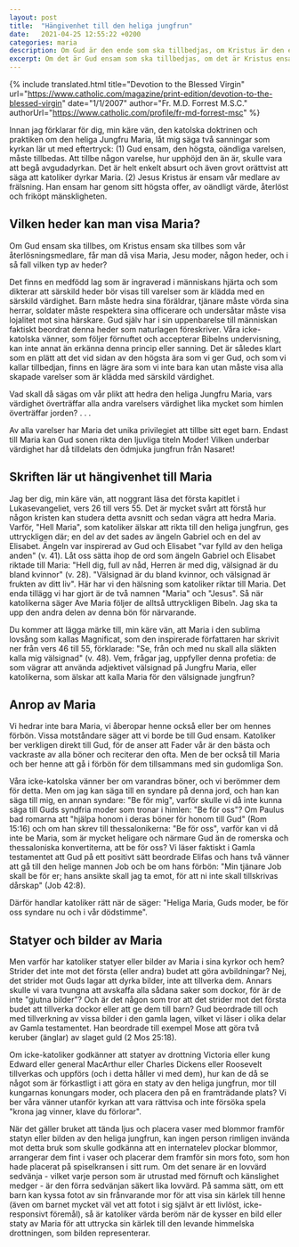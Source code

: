 ```yaml
---
layout: post
title:  "Hängivenhet till den heliga jungfrun"
date:   2021-04-25 12:55:22 +0200
categories: maria
description: Om Gud är den ende som ska tillbedjas, om Kristus är den ende som ska dyrkas som vår frälsare, vilket slags heder kan då visas Maria, Jesu moder?
excerpt: Om det är Gud ensam som ska tillbedjas, om det är Kristus ensam som ska tillbedjas som vår återlösningsmedlare, får man då hedra Maria, Jesu moder, på något sätt, och i så fall vilken typ av ära?
---
```


{% include translated.html 
    title="Devotion to the Blessed Virgin" 
    url="https://www.catholic.com/magazine/print-edition/devotion-to-the-blessed-virgin" date="1/1/2007" 
    author="Fr. M.D. Forrest M.S.C." 
    authorUrl="https://www.catholic.com/profile/fr-md-forrest-msc"
%}

Innan jag förklarar för dig, min käre vän, den katolska doktrinen och praktiken om den heliga Jungfru Maria, låt mig säga två sanningar som kyrkan lär ut med eftertryck: (1) Gud ensam, den högsta, oändliga varelsen, måste tillbedas. Att tillbe någon varelse, hur upphöjd den än är, skulle vara att begå avgudadyrkan. Det är helt enkelt absurt och även grovt orättvist att säga att katoliker dyrkar Maria. (2) Jesus Kristus är ensam vår medlare av frälsning. Han ensam har genom sitt högsta offer, av oändligt värde, återlöst och friköpt mänskligheten.


## Vilken heder kan man visa Maria?

Om Gud ensam ska tillbes, om Kristus ensam ska tillbes som vår återlösningsmedlare, får man då visa Maria, Jesu moder, någon heder, och i så fall vilken typ av heder?

Det finns en medfödd lag som är ingraverad i människans hjärta och som dikterar att särskild heder bör visas till varelser som är klädda med en särskild värdighet. Barn måste hedra sina föräldrar, tjänare måste vörda sina herrar, soldater måste respektera sina officerare och undersåtar måste visa lojalitet mot sina härskare. Gud själv har i sin uppenbarelse till människan faktiskt beordrat denna heder som naturlagen föreskriver. Våra icke-katolska vänner, som följer förnuftet och accepterar Bibelns undervisning, kan inte annat än erkänna denna princip eller sanning. Det är således klart som en plätt att det vid sidan av den högsta ära som vi ger Gud, och som vi kallar tillbedjan, finns en lägre ära som vi inte bara kan utan måste visa alla skapade varelser som är klädda med särskild värdighet.

Vad skall då sägas om vår plikt att hedra den heliga Jungfru Maria, vars värdighet överträffar alla andra varelsers värdighet lika mycket som himlen överträffar jorden? . . .

Av alla varelser har Maria det unika privilegiet att tillbe sitt eget barn. Endast till Maria kan Gud sonen rikta den ljuvliga titeln Moder! Vilken underbar värdighet har då tilldelats den ödmjuka jungfrun från Nasaret!

## Skriften lär ut hängivenhet till Maria

Jag ber dig, min käre vän, att noggrant läsa det första kapitlet i Lukasevangeliet, vers 26 till vers 55. Det är mycket svårt att förstå hur någon kristen kan studera detta avsnitt och sedan vägra att hedra Maria. Varför, "Hell Maria", som katoliker älskar att rikta till den heliga jungfrun, ges uttryckligen där; en del av det sades av ängeln Gabriel och en del av Elisabet. Ängeln var inspirerad av Gud och Elisabet "var fylld av den heliga anden" (v. 41). Låt oss sätta ihop de ord som ängeln Gabriel och Elisabet riktade till Maria: "Hell dig, full av nåd, Herren är med dig, välsignad är du bland kvinnor" (v. 28). "Välsignad är du bland kvinnor, och välsignad är frukten av ditt liv". Här har vi den hälsning som katoliker riktar till Maria. Det enda tillägg vi har gjort är de två namnen "Maria" och "Jesus". Så när katolikerna säger Ave Maria följer de alltså uttryckligen Bibeln. Jag ska ta upp den andra delen av denna bön för närvarande.

Du kommer att lägga märke till, min käre vän, att Maria i den sublima lovsång som kallas Magnificat, som den inspirerade författaren har skrivit ner från vers 46 till 55, förklarade: "Se, från och med nu skall alla släkten kalla mig välsignad" (v. 48). Vem, frågar jag, uppfyller denna profetia: de som vägrar att använda adjektivet välsignad på Jungfru Maria, eller katolikerna, som älskar att kalla Maria för den välsignade jungfrun?

## Anrop av Maria

Vi hedrar inte bara Maria, vi åberopar henne också eller ber om hennes förbön. Vissa motståndare säger att vi borde be till Gud ensam. Katoliker ber verkligen direkt till Gud, för de anser att Fader vår är den bästa och vackraste av alla böner och reciterar den ofta. Men de ber också till Maria och ber henne att gå i förbön för dem tillsammans med sin gudomliga Son.

Våra icke-katolska vänner ber om varandras böner, och vi berömmer dem för detta. Men om jag kan säga till en syndare på denna jord, och han kan säga till mig, en annan syndare: "Be för mig", varför skulle vi då inte kunna säga till Guds syndfria moder som tronar i himlen: "Be för oss"? Om Paulus bad romarna att "hjälpa honom i deras böner för honom till Gud" (Rom 15:16) och om han skrev till thessalonikerna: "Be för oss", varför kan vi då inte be Maria, som är mycket heligare och närmare Gud än de romerska och thessaloniska konvertiterna, att be för oss? Vi läser faktiskt i Gamla testamentet att Gud på ett positivt sätt beordrade Elifas och hans två vänner att gå till den helige mannen Job och be om hans förbön: "Min tjänare Job skall be för er; hans ansikte skall jag ta emot, för att ni inte skall tillskrivas dårskap" (Job 42:8).

Därför handlar katoliker rätt när de säger: "Heliga Maria, Guds moder, be för oss syndare nu och i vår dödstimme".

## Statyer och bilder av Maria

Men varför har katoliker statyer eller bilder av Maria i sina kyrkor och hem? Strider det inte mot det första (eller andra) budet att göra avbildningar? Nej, det strider mot Guds lagar att dyrka bilder, inte att tillverka dem. Annars skulle vi vara tvungna att avskaffa alla sådana saker som dockor, för är de inte "gjutna bilder"? Och är det någon som tror att det strider mot det första budet att tillverka dockor eller att ge dem till barn? Gud beordrade till och med tillverkning av vissa bilder i den gamla lagen, vilket vi läser i olika delar av Gamla testamentet. Han beordrade till exempel Mose att göra två keruber (änglar) av slaget guld (2 Mos 25:18).

Om icke-katoliker godkänner att statyer av drottning Victoria eller kung Edward eller general MacArthur eller Charles Dickens eller Roosevelt tillverkas och uppförs (och i detta håller vi med dem), hur kan de då se något som är förkastligt i att göra en staty av den heliga jungfrun, mor till kungarnas konungars moder, och placera den på en framträdande plats? Vi ber våra vänner utanför kyrkan att vara rättvisa och inte försöka spela "krona jag vinner, klave du förlorar".

När det gäller bruket att tända ljus och placera vaser med blommor framför statyn eller bilden av den heliga jungfrun, kan ingen person rimligen invända mot detta bruk som skulle godkänna att en internatelev plockar blommor, arrangerar dem fint i vaser och placerar dem framför sin mors foto, som hon hade placerat på spiselkransen i sitt rum. Om det senare är en lovvärd sedvänja - vilket varje person som är utrustad med förnuft och känslighet medger - är den förra sedvänjan säkert lika lovvärd. På samma sätt, om ett barn kan kyssa fotot av sin frånvarande mor för att visa sin kärlek till henne (även om barnet mycket väl vet att fotot i sig självt är ett livlöst, icke-responsivt föremål), så är katoliker värda beröm när de kysser en bild eller staty av Maria för att uttrycka sin kärlek till den levande himmelska drottningen, som bilden representerar.
